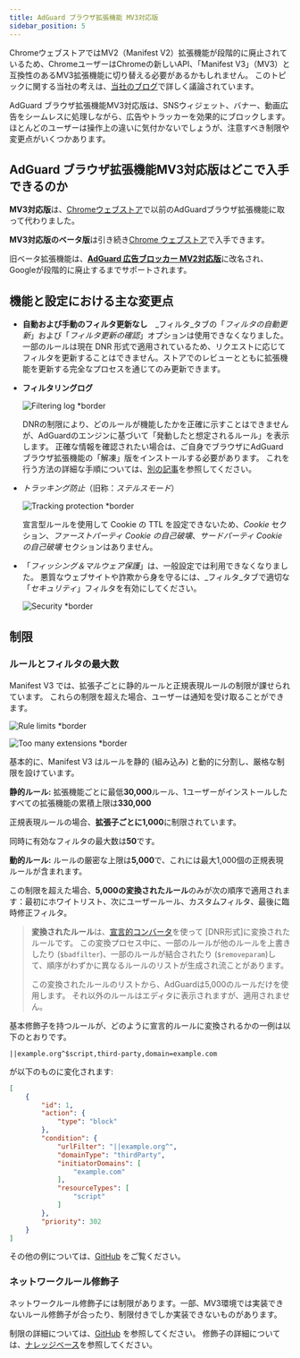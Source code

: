 ```yaml
---
title: AdGuard ブラウザ拡張機能 MV3対応版
sidebar_position: 5
---
```


ChromeウェブストアではMV2（Manifest V2）拡張機能が段階的に廃止されているため、ChromeユーザーはChromeの新しいAPI、「Manifest V3」（MV3）と互換性のあるMV3拡張機能に切り替える必要があるかもしれません。 このトピックに関する当社の考えは、[当社のブログ](https://adguard.com/en/blog/tag/manifest-v3.html)で詳しく議論されています。

AdGuard ブラウザ拡張機能MV3対応版は、SNSウィジェット、バナー、動画広告をシームレスに処理しながら、広告やトラッカーを効果的にブロックします。 ほとんどのユーザーは操作上の違いに気付かないでしょうが、注意すべき制限や変更点がいくつかあります。

## AdGuard ブラウザ拡張機能MV3対応版はどこで入手できるのか

**MV3対応版**は、[Chromeウェブストア](https://chromewebstore.google.com/detail/adguard-adblocker/bgnkhhnnamicmpeenaelnjfhikgbkllg)で以前のAdGuardブラウザ拡張機能に取って代わりました。

**MV3対応版のベータ版**は引き続き[Chrome ウェブストア](https://chromewebstore.google.com/detail/adguard-adblocker-mv3-exp/apjcbfpjihpedihablmalmbbhjpklbdf)で入手できます。

旧ベータ拡張機能は、[**AdGuard 広告ブロッカー MV2対応版**](https://chromewebstore.google.com/detail/adguard-adblocker-beta/gfggjaccafhcbfogfkogggoepomehbjl)に改名され、Googleが段階的に廃止するまでサポートされます。

## 機能と設定における主な変更点

- **自動および手動のフィルタ更新なし**　_フィルタ_タブの「_フィルタの自動更新_」および「_フィルタ更新の確認_」オプションは使用できなくなりました。 一部のルールは現在 DNR 形式で適用されているため、リクエストに応じてフィルタを更新することはできません。ストアでのレビューとともに拡張機能を更新する完全なプロセスを通じてのみ更新できます。

- **フィルタリングログ**

    ![Filtering log \*border](https://cdn.adtidy.org/content/blog/mv3/new/log.png)

    DNRの制限により、どのルールが機能したかを正確に示すことはできませんが、AdGuardのエンジンに基づいて「発動したと想定されるルール」を表示します。 正確な情報を確認されたい場合は、ご自身でブラウザにAdGuardブラウザ拡張機能の「解凍」版をインストールする必要があります。 これを行う方法の詳細な手順については、[別の記事](/adguard-browser-extension/solving-problems/debug-rules/)を参照してください。

- _トラッキング防止_（旧称：_ステルスモード_）

    ![Tracking protection \*border](https://cdn.adtidy.org/content/blog/mv3/new/tracking_screen.png)

    宣言型ルールを使用して Cookie の TTL を設定できないため、_Cookie_ セクション、_ファーストパーティ Cookie の自己破壊_、_サードパーティ Cookie の自己破壊_ セクションはありません。

- 「_フィッシング＆マルウェア保護_」は、一般設定では利用できなくなりました。 悪質なウェブサイトや詐欺から身を守るには、_フィルタ_タブで適切な「_セキュリティ_」フィルタを有効にしてください。

    ![Security \*border](https://cdn.adtidy.org/content/blog/mv3/new/security.png)

## 制限

### ルールとフィルタの最大数

Manifest V3 では、拡張子ごとに静的ルールと正規表現ルールの制限が課せられています。 これらの制限を超えた場合、ユーザーは通知を受け取ることができます。

![Rule limits \*border](https://cdn.adtidy.org/content/blog/new/rulelimits.png)

![Too many extensions \*border](https://cdn.adtidy.org/content/blog/new/other_extension.png)

基本的に、Manifest V3 はルールを静的 (組み込み) と動的に分割し、厳格な制限を設けています。

**静的ルール:** 拡張機能ごとに最低**30,000**ルール、1ユーザーがインストールしたすべての拡張機能の累積上限は**330,000**

正規表現ルールの場合、**拡張子ごとに1,000**に制限されています。

同時に有効なフィルタの最大数は**50**です。

**動的ルール:** ルールの厳密な上限は**5,000**で、これには最大1,000個の正規表現ルールが含まれます。

この制限を超えた場合、**5,000の変換されたルール**のみが次の順序で適用されます：最初にホワイトリスト、次にユーザールール、カスタムフィルタ、最後に臨時修正フィルタ。

> **変換されたルール**は、[宣言的コンバータ][github-declarative-converter]を使って
> \[DNR形式]に変換されたルールです。
> この変換プロセス中に、一部のルールが他のルールを上書きしたり (`$badfilter`)、一部のルールが結合されたり (`$removeparam`)して、順序がわずかに異なるルールのリストが生成され流ことがあります。
>
> この変換されたルールのリストから、AdGuardは5,000のルールだけを使用します。 それ以外のルールはエディタに表示されますが、適用されません。

基本修飾子を持つルールが、どのように宣言的ルールに変換されるかの一例は以下のとおりです。

```adblock
||example.org^$script,third-party,domain=example.com
```

が以下のものに変化されます:

```json
[
    {
        "id": 1,
        "action": {
            "type": "block"
        },
        "condition": {
            "urlFilter": "||example.org^",
            "domainType": "thirdParty",
            "initiatorDomains": [
                "example.com"
            ],
            "resourceTypes": [
                "script"
            ]
        },
        "priority": 302
    }
]
```

その他の例については、[GitHub][github-declarative-converter-examples] をご覧ください。

### ネットワークルール修飾子

ネットワークルール修飾子には制限があります。一部、MV3環境では実装できないルール修飾子が合ったり、制限付きでしか実装できないものがあります。

制限の詳細については、[GitHub][github-declarative-converter] を参照してください。
修飾子の詳細については、[ナレッジベース](/general/ad-filtering/create-own-filters)を参照してください。

[DNR format]: https://developer.chrome.com/docs/extensions/reference/api/declarativeNetRequest#build-rules
[github-declarative-converter]: https://github.com/AdguardTeam/tsurlfilter/tree/master/packages/tsurlfilter/src/rules/declarative-converter#table-of-contents
[github-declarative-converter-examples]: https://github.com/AdguardTeam/tsurlfilter/tree/master/packages/tsurlfilter/src/rules/declarative-converter#basic-examples
